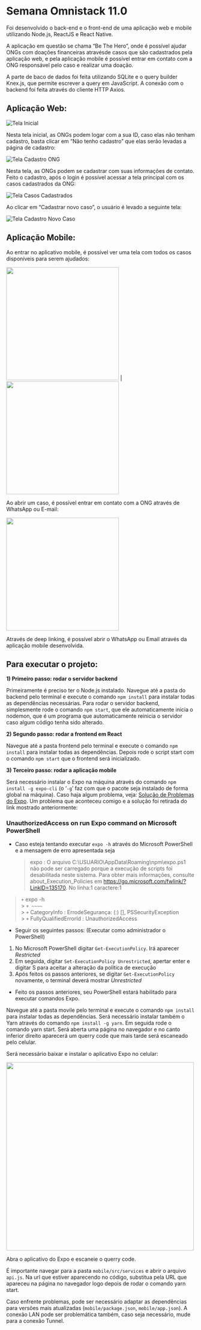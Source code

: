 # Semana Omnistack 11.0

Foi desenvolvido o back-end e o front-end de uma aplicação web e mobile utilizando Node.js, ReactJS e React Native. 

A aplicação em questão se chama “Be The Hero”, onde é possível ajudar ONGs com doações financeiras atravésde casos que são cadastrados pela aplicação web, e pela aplicação mobile é possível entrar em contato com a ONG responsável pelo caso e realizar uma doação. 

A parte de baco de dados foi feita utilizando SQLite e o query builder Knex.js, que permite escrever a query em JavaScript. A conexão com o backend foi feita através do cliente HTTP Axios. 

## Aplicação Web:

![Tela Inicial](img/tela-inicial.png)

Nesta tela inicial, as ONGs podem logar com a sua ID, caso elas não tenham cadastro, basta clicar em “Não tenho cadastro” que elas serão levadas a página de cadastro:

![Tela Cadastro ONG](img/tela-cadastro-ong.png)

Nesta tela, as ONGs podem se cadastrar com suas informações de contato. Feito o cadastro, após o login é possível acessar a tela principal com os casos cadastrados da ONG:

![Tela Casos Cadastrados](img/tela-casos-cadastrados.png)

Ao clicar em “Cadastrar novo caso”, o usuário é levado a seguinte tela:

![Tela Cadastro Novo Caso](img/tela-cadastro-caso.png)

## Aplicação Mobile:

Ao entrar no aplicativo mobile, é possível ver uma tela com todos os casos disponíveis para serem ajudados:

<img src="img/app-tela-inicial-1.jpg" width="300"> | <img src="img/app-tela-inicial-2.jpg" width="300">

Ao abrir um caso, é possível entrar em contato com a ONG através de WhatsApp ou E-mail:

<img src="img/app-tela-detalhes-caso.jpg" width="300">

Através de deep linking, é possível abrir o WhatsApp ou Email através da aplicação mobile desenvolvida.

## Para executar o projeto:

**1) Primeiro passo: rodar o servidor backend**

Primeiramente é preciso ter o Node.js instalado. Navegue até a pasta do backend pelo terminal e execute o comando `npm install` para instalar todas as dependências necessárias. Para rodar o servidor backend, simplesmente rode o comando `npm start`, que ele automaticamente inicia o nodemon, que é um programa que automaticamente reinicia o servidor caso algum código tenha sido alterado.

**2) Segundo passo: rodar a frontend em React**

Navegue até a pasta frontend pelo terminal e execute o comando `npm install` para instalar todas as dependências. Depois rode o script start com o comando `npm start` que o frontend será inicializado.

**3) Terceiro passo: rodar a aplicação mobile**

Será necessário instalar o Expo na máquina através do comando `npm install -g expo-cli` (o ‘`-g`’ faz com que o pacote seja instalado de forma global na máquina). Caso haja algum problema, veja: [Solução de Problemas do Expo](expo-common-issues-master.md). Um problema que aconteceu comigo e a solução foi retirada do link mostrado anteriormente:

### **UnauthorizedAccess on run Expo command on Microsoft PowerShell**

- Caso esteja tentando executar `expo -h` através do Microsoft PowerShell e a mensagem de erro apresentada seja
  > expo : O arquivo C:\USUARIO\AppData\Roaming\npm\expo.ps1 não pode ser carregado porque a execução de scripts foi desabilitada neste sistema. Para obter mais informações, consulte about_Execution_Policies em https://go.microsoft.com/fwlink/?LinkID=135170.
  > No linha:1 caractere:1

> `+` expo -h <br> > `+ ~~~~` <br> > `+` CategoryInfo : ErrodeSegurança: (:) [], PSSecurityException <br> > `+` FullyQualifiedErrorId : UnauthorizedAccess <br>

- Seguir os seguintes passos:
(Executar como administrador o PowerShell)
1. No Microsoft PowerShell digitar `Get-ExecutionPolicy`. Irá aparecer <i>Restricted</i>
2. Em seguida, digitar `Set-ExecutionPolicy Unrestricted`, apertar enter e digitar S para aceitar a alteração da política de execução
3. Após feitos os passos anteriores, se digitar `Get-ExecutionPolicy` novamente, o terminal deverá mostrar <i>Unrestricted</i>

- Feito os passos anteriores, seu PowerShell estará habilitado para executar comandos Expo.

Navegue até a pasta movile pelo terminal e execute o comando `npm install` para instalar todas as dependências. Será necessário instalar também o Yarn através do comando `npm install -g yarn`. Em seguida rode o comando yarn start. Será aberta uma página no navegador e no canto inferior direito aparecerá um querry code que mais tarde será escaneado pelo celular.

Será necessário baixar e instalar o aplicativo Expo no celular:

<img src="img/expo-play-store.png" width="500">

Abra o aplicativo do Expo e escaneie o querry code.

É importante navegar para a pasta `mobile/src/services` e abrir o arquivo `api.js`. Na url que estiver aparecendo no código, substitua pela URL que apareceu na página no navegador logo depois de rodar o comando yarn start.

Caso enfrente problemas, pode ser necessário adaptar as dependências para versões mais atualizadas (`mobile/package.json`, `mobile/app.json`). A conexão LAN pode ser problemática também, caso seja necessário, mude para a conexão Tunnel.




